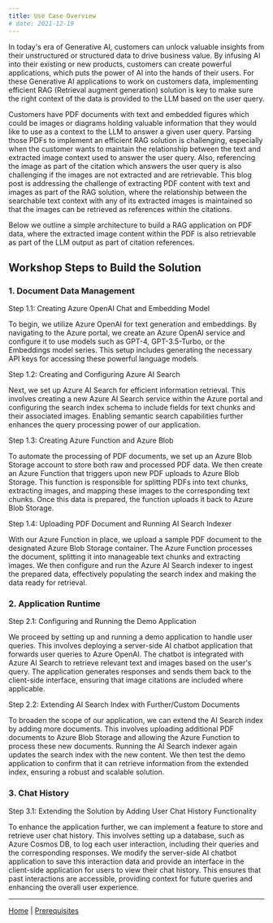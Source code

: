 ```yaml
---
title: Use Case Overview
# date: 2021-12-19
---
```


In today's era of Generative AI, customers can unlock valuable insights from their unstructured or structured data to drive business value. By infusing AI into their existing or new products, customers can create powerful applications, which puts the power of AI into the hands of their users. For these Generative AI applications to work on customers data, implementing efficient RAG (Retrieval augment generation) solution is key to make sure the right context of the data is provided to the LLM based on the user query.

 

Customers have PDF documents with text and embedded figures which could be images or diagrams holding valuable information that they would like to use as a context to the LLM to answer a given user query. Parsing those PDFs to implement an efficient RAG solution is challenging, especially when the customer wants to maintain the relationship between the text and extracted image context used to answer the user query.  Also, referencing the image as part of the citation which answers the user query is also challenging if the images are not extracted and are retrievable. This blog post is addressing the challenge of extracting PDF content with text and images as part of the RAG solution, where the relationship between the searchable text context with any of its extracted images is maintained so that the images can be retrieved as references within the citations.

 

Below we outline a simple architecture to build a RAG application on PDF data, where the extracted image content within the PDF is also retrievable as part of the LLM output as part of citation references. 

 

## Workshop Steps to Build the Solution
 

### 1. Document Data Management
 
Step 1.1: Creating Azure OpenAI Chat and Embedding Model

To begin, we utilize Azure OpenAI for text generation and embeddings. By navigating to the Azure portal, we create an Azure OpenAI service and configure it to use models such as GPT-4, GPT-3.5-Turbo, or the Embeddings model series. This setup includes generating the necessary API keys for accessing these powerful language models.

Step 1.2: Creating and Configuring Azure AI Search

Next, we set up Azure AI Search for efficient information retrieval. This involves creating a new Azure AI Search service within the Azure portal and configuring the search index schema to include fields for text chunks and their associated images. Enabling semantic search capabilities further enhances the query processing power of our application.

Step 1.3: Creating Azure Function and Azure Blob

To automate the processing of PDF documents, we set up an Azure Blob Storage account to store both raw and processed PDF data. We then create an Azure Function that triggers upon new PDF uploads to Azure Blob Storage. This function is responsible for splitting PDFs into text chunks, extracting images, and mapping these images to the corresponding text chunks. Once this data is prepared, the function uploads it back to Azure Blob Storage.

Step 1.4: Uploading PDF Document and Running AI Search Indexer

With our Azure Function in place, we upload a sample PDF document to the designated Azure Blob Storage container. The Azure Function processes the document, splitting it into manageable text chunks and extracting images. We then configure and run the Azure AI Search indexer to ingest the prepared data, effectively populating the search index and making the data ready for retrieval.

### 2. Application Runtime
 
Step 2.1: Configuring and Running the Demo Application

We proceed by setting up and running a demo application to handle user queries. This involves deploying a server-side AI chatbot application that forwards user queries to Azure OpenAI. The chatbot is integrated with Azure AI Search to retrieve relevant text and images based on the user's query. The application generates responses and sends them back to the client-side interface, ensuring that image citations are included where applicable.

Step 2.2: Extending AI Search Index with Further/Custom Documents

To broaden the scope of our application, we can extend the AI Search index by adding more documents. This involves uploading additional PDF documents to Azure Blob Storage and allowing the Azure Function to process these new documents. Running the AI Search indexer again updates the search index with the new content. We then test the demo application to confirm that it can retrieve information from the extended index, ensuring a robust and scalable solution.

### 3. Chat History
 
Step 3.1: Extending the Solution by Adding User Chat History Functionality

To enhance the application further, we can implement a feature to store and retrieve user chat history. This involves setting up a database, such as Azure Cosmos DB, to log each user interaction, including their queries and the corresponding responses. We modify the server-side AI chatbot application to save this interaction data and provide an interface in the client-side application for users to view their chat history. This ensures that past interactions are accessible, providing context for future queries and enhancing the overall user experience.

---

<!-- [<< Home](/) | [Prerequisites >>](/prerequisites) -->

[Home](/) | [Prerequisites](/prerequisites)
